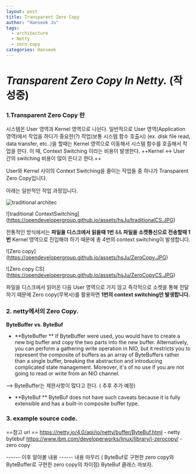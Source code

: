 ```yaml
---
layout: post
title: Transparent Zero Copy
author: "Hanseok Ju"
tags: 
  - architecture
  - Netty
  - zero_copy
categories: Hanseok
---
```


# *Transparent Zero Copy In Netty.* (작성중)
  ### 1.Transparent Zero Copy 란

시스템은 User 영역과 Kernel 영역으로 나뉜다. 일반적으로 User 영역(Application 영역)에서 작업을 하다가 중요한(?) 작업(보통 시스템 함수 호출시) (ex. disk file read, data transfer, etc..)을 할때는 Kernel 영역으로 이동해서 시스템 함수를 호출해서 작업을 한다. 이 때, Context Switching 이라는 비용이 발생한다.
++Kernel <-> User 간의 switching 비용이 많이 든다고 한다.++

User와 Kernel 사이의 Context Switching을 줄이는 작업들 중 하나가 Transparent Zero Copy입니다. 

아래는 일반적인 작업 과정입니다.

![traditional architec](https://opendevelopergroup.github.io/assets/hsJu/traditional.JPG)  

![traditional ContextSwitching]
(https://opendevelopergroup.github.io/assets/hsJu/traditionalCS.JPG)


전통적인 방식에서는 **파일을 디스크에서 읽을때 1번** && **파일을 소켓통신으로 전송할때 1번** Kernel 영역으로 진입해야 하기 때문에 총 4번의 context switching이 발생합니다.

![Zero copy]
(https://opendevelopergroup.github.io/assets/hsJu/ZeroCopy.JPG)

![Zero copy CS]
(https://opendevelopergroup.github.io/assets/hsJu/ZeroCopyCS.JPG)

파일을 디스크에서 읽어온 다음 User 영역으로 가지 않고 즉각적으로 소켓을 통해 전달하기 때문에 Zero copy(무복사)를 활용하면 **1번의 context switching만 발생합니다.**



### 2. netty에서의 Zero Copy.
**ByteBuffer  vs. ByteBuf** 
* **ByteBuffer  ** 
If ByteBuffer were used, you would have to create a new big buffer and copy the two parts into the new buffer. Alternatively, you can perform a gathering write operation in NIO, but it restricts you to represent the composite of buffers as an array of ByteBuffers rather than a single buffer, breaking the abstraction and introducing complicated state management. Moreover, it's of no use if you are not going to read or write from an NIO channel.

--> ByteBuffer는 제한사항이 많다고 한다. ( 추후 추가 예정)

* **ByteBuf **
ByteBuf does not have such caveats because it is fully extensible and has a built-in composite buffer type.





### 3. example source code.







==참고 url ==
https://netty.io/4.0/api/io/netty/buffer/ByteBuf.html - netty bytebuf
https://www.ibm.com/developerworks/linux/library/j-zerocopy/ - zero copy 


------ 이후 알아볼 내용 ------
내용 마무리 ( ByteBuf로 구현한 zero copy와 ByteBuffer로 구현한 zero copy의 차이점)
ByteBuf 클래스 까보자.